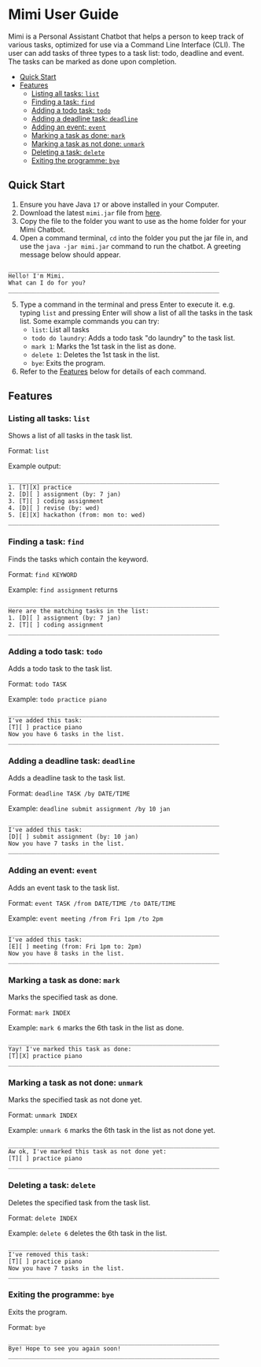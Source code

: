 # Mimi User Guide

Mimi is a Personal Assistant Chatbot that helps a person to keep track of various tasks, 
optimized for use via a Command Line Interface (CLI).
The user can add tasks of three types to a task list: todo, deadline and event.
The tasks can be marked as done upon completion.
- [Quick Start](https://github.com/limeiy1/ip/blob/master/docs/README.md#quick-start)
- [Features](https://github.com/limeiy1/ip/blob/master/docs/README.md#features)
  - [Listing all tasks: `list`](https://github.com/limeiy1/ip/blob/master/docs/README.md#listing-all-tasks-list)
  - [Finding a task: `find`](https://github.com/limeiy1/ip/blob/master/docs/README.md#finding-a-task-find)
  - [Adding a todo task: `todo`](https://github.com/limeiy1/ip/blob/master/docs/README.md#adding-a-todo-task-todo)
  - [Adding a deadline task: `deadline`](https://github.com/limeiy1/ip/blob/master/docs/README.md#adding-a-deadline-task-deadline)
  - [Adding an event: `event`](https://github.com/limeiy1/ip/blob/master/docs/README.md#adding-an-event-event)
  - [Marking a task as done: `mark`](https://github.com/limeiy1/ip/blob/master/docs/README.md#marking-a-task-as-done-mark)
  - [Marking a task as not done: `unmark`](https://github.com/limeiy1/ip/blob/master/docs/README.md#marking-a-task-as-not-done-unmark)
  - [Deleting a task: `delete`](https://github.com/limeiy1/ip/blob/master/docs/README.md#deleting-a-task-delete)
  - [Exiting the programme: `bye`](https://github.com/limeiy1/ip/blob/master/docs/README.md#exiting-the-programme-bye)

## Quick Start

1. Ensure you have Java `17` or above installed in your Computer.
2. Download the latest `mimi.jar` file from [here]().
3. Copy the file to the folder you want to use as the home folder for your Mimi Chatbot.
4. Open a command terminal, `cd` into the folder you put the jar file in, and use the `java -jar mimi.jar` command to run the chatbot.
   A greeting message below should appear.
```
____________________________________________________________
Hello! I'm Mimi.
What can I do for you?
____________________________________________________________
```
5. Type a command in the terminal and press Enter to execute it. 
e.g. typing `list` and pressing Enter will show a list of all the tasks in the task list.
Some example commands you can try:
   - `list`: List all tasks
   - `todo do laundry`: Adds a todo task "do laundry" to the task list.
   - `mark 1`: Marks the 1st task in the list as done.
   - `delete 1`: Deletes the 1st task in the list.
   - `bye`: Exits the program.
6. Refer to the [Features](https://limeiy1.github.io/ip/#features) below for details of each command.


## Features

### Listing all tasks: `list`

Shows a list of all tasks in the task list.

Format: `list`

Example output:
```
____________________________________________________________
1. [T][X] practice
2. [D][ ] assignment (by: 7 jan)
3. [T][ ] coding assignment
4. [D][ ] revise (by: wed)
5. [E][X] hackathon (from: mon to: wed)
____________________________________________________________
```


### Finding a task: `find`

Finds the tasks which contain the keyword.

Format: `find KEYWORD`

Example: `find assignment` returns
```
____________________________________________________________
Here are the matching tasks in the list:
1. [D][ ] assignment (by: 7 jan)
2. [T][ ] coding assignment
____________________________________________________________
```


### Adding a todo task: `todo`

Adds a todo task to the task list.

Format: `todo TASK`

Example: `todo practice piano`
```
____________________________________________________________
I've added this task:
[T][ ] practice piano
Now you have 6 tasks in the list.
____________________________________________________________
```

### Adding a deadline task: `deadline`

Adds a deadline task to the task list.

Format: `deadline TASK /by DATE/TIME`

Example: `deadline submit assignment /by 10 jan`
```
____________________________________________________________
I've added this task:
[D][ ] submit assignment (by: 10 jan)
Now you have 7 tasks in the list.
____________________________________________________________
```


### Adding an event: `event`

Adds an event task to the task list.

Format: `event TASK /from DATE/TIME /to DATE/TIME`

Example: `event meeting /from Fri 1pm /to 2pm`
```
____________________________________________________________
I've added this task:
[E][ ] meeting (from: Fri 1pm to: 2pm)
Now you have 8 tasks in the list.
____________________________________________________________
```


### Marking a task as done: `mark`

Marks the specified task as done.

Format: `mark INDEX`

Example: `mark 6` marks the 6th task in the list as done.
```
____________________________________________________________
Yay! I've marked this task as done:
[T][X] practice piano
____________________________________________________________
```


### Marking a task as not done: `unmark`

Marks the specified task as not done yet.

Format: `unmark INDEX`

Example: `unmark 6` marks the 6th task in the list as not done yet.
```
____________________________________________________________
Aw ok, I've marked this task as not done yet:
[T][ ] practice piano
____________________________________________________________
```


### Deleting a task: `delete`

Deletes the specified task from the task list.

Format: `delete INDEX`

Example: `delete 6` deletes the 6th task in the list.
```
____________________________________________________________
I've removed this task:
[T][ ] practice piano
Now you have 7 tasks in the list.
____________________________________________________________
```


### Exiting the programme: `bye`

Exits the program.

Format: `bye`
```
____________________________________________________________
Bye! Hope to see you again soon!
____________________________________________________________
```


